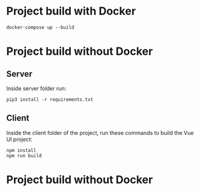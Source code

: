 # Project build with Docker


```
docker-compose up --build
```

# Project build without Docker

## Server

Inside server folder run:
```
pip3 install -r requirements.txt
```

## Client

Inside the client folder of the project, run these commands to build the Vue UI project:

```
npm install
npm run build
```


# Project build without Docker
